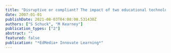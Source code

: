 ```yaml
---
title: "Disruptive or compliant? The impact of two educational technologies on pedagogy"
date: 2007-01-01
publishDate: 2021-08-03T04:08:08.531430Z
authors: ["S Schuck", "M Kearney"]
publication_types: ["2"]
abstract: ""
featured: false
publication: "*EdMedia+ Innovate Learning*"
---
```


